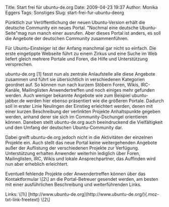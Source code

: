 Title: Start frei für ubuntu-de.org
Date: 2009-04-23 19:37
Author: Monika Eggers
Tags: Sonstiges
Slug: start-frei-fur-ubuntu-deorg

Pünktlich zur Veröffentlichung der neuen Ubuntu-Version erhält die
deutsche Community ein neues Portal. "Nochmal eine deutsche
Ubuntu-Seite"mag nun manch einer ausrufen. Aber dieses Portal ist
anders, es soll die Angebote der deutschen Community zusammenführen.

</p>
Für Ubuntu-Einsteiger ist der Anfang manchmal gar nicht so einfach. Die
erste eingetippte Webseite führt zu einem Zirkus und eine Suche im Web
liefert gleich mehrere Portale und Foren, die Hilfe und Unterstützung
versprechen.

</p>
<!--break--><!--break-->

ubuntu-de.org \[1\] fasst nun als zentrale Anlaufstelle alle diese
Angebote zusammen und führt sie übersichtlich in verschiedenen
Kategorien geordnet auf. So können nun nach kurzem Stöbern Foren, Wikis,
IRC-Kanäle, Mailinglisten Anwendertreffen und noch einiges mehr gefunden
werden. Auch weniger bekannte Angebote wie zum Beispiel ubuntu-jabber.de
werden hier ebenso präsentiert wie die größeren Portale. Dadurch soll in
erster Linie Neulingen der Einstieg erleichtert werden, denen mit einer
kurzen Beschreibung der verlinkten Projekte Anhaltspunkte gegeben
werden, anhand derer sie sich im Community-Dschungel orientieren können.
Daneben stellt ubuntu-de.org auch beeindruckend die Vielfältigkeit und
den Umfang der deutschen Ubuntu-Community dar.

</p>
Dabei greift ubuntu-de.org jedoch nicht in die Aktivitäten der einzelnen
Projekte ein. Auch stellt das neue Portal keine weitergehenden Angebote
außer der Auflistung der verschiedenen Projekte zur Verfügung.  
Unterstützung erhalten Anwender weiterhin lediglich über Foren,
Mailinglisten, IRC, Wikis und lokale Ansprechpartner, das Auffinden wird
nun aber erheblich erleichtert.

</p>
Eventuell fehlende Projekte oder Anwendertreffen können über das
Kontaktformular \[2\] an die Portal-Betreuer gesendet werden, am besten
mit einer ausführlichen Beschreibung und weiterführenden Links.

</p>
Links:  
\[1\]
[http://www.ubuntu-de.org](http://www.ubuntu-de.org/){.moz-txt-link-freetext}  
\[2\] <http://www.ubuntu-de.org/contact>

</p>

